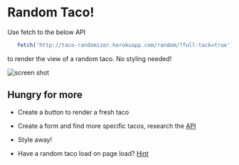 # Random Taco!

Use fetch to the below API 

```js
   fetch('http://taco-randomizer.herokuapp.com/random/?full-tack=true')
```


to render the view of a random taco. No styling needed!

![screen shot](https://i.imgur.com/1HbPnjB.png)

## Hungry for more

- Create a button to render a fresh taco

- Create a form and find more specific tacos, research the [API](https://github.com/evz/tacofancy-api)

- Style away!

- Have a random taco load on page load? [Hint](https://reactjs.org/docs/state-and-lifecycle.html#adding-lifecycle-methods-to-a-class)
